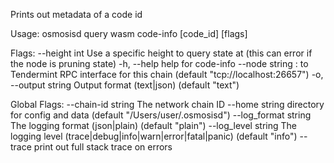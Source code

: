 Prints out metadata of a code id

Usage:
  osmosisd query wasm code-info [code_id] [flags]

Flags:
      --height int      Use a specific height to query state at (this can error if the node is pruning state)
  -h, --help            help for code-info
      --node string     <host>:<port> to Tendermint RPC interface for this chain (default "tcp://localhost:26657")
  -o, --output string   Output format (text|json) (default "text")

Global Flags:
      --chain-id string     The network chain ID
      --home string         directory for config and data (default "/Users/user/.osmosisd")
      --log_format string   The logging format (json|plain) (default "plain")
      --log_level string    The logging level (trace|debug|info|warn|error|fatal|panic) (default "info")
      --trace               print out full stack trace on errors
